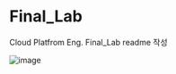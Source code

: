 # Final_Lab
Cloud Platfrom Eng. Final_Lab readme 작성



![image](https://user-images.githubusercontent.com/3938029/185772180-c3568cc9-c589-4b59-8f71-8ca8a216a478.png)
